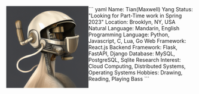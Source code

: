 <img align="left" src="profile.png" alt="Generated through Stable Diffusion based model" width="220" />
``` yaml
Name:                   Tian(Maxwell) Yang
Status:                 "Looking for Part-Time work in Spring 2023"
Location:               Brooklyn, NY, USA
Natural Language:       Mandarin, English
Programming Language:   Python, Javascript, C, Lua, Go
Web Framework:          React.js
Backend Framework:      Flask, FastAPI, Django
Database:               MySQL, PostgreSQL, Sqlite
Research Interest:      Cloud Computing, Distributed Systems, Operating Systems
Hobbies:                Drawing, Reading, Playing Bass
```